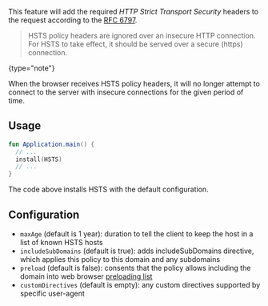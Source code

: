 [//]: # (title: HSTS)
[//]: # (caption: Enable HTTP Strict Transport Security)
[//]: # (keywords: hsts https ssl secure)
[//]: # (category: servers)
[//]: # (permalink: /servers/features/hsts.html)
[//]: # (feature: feature)
[//]: # (artifact: io.ktor)
[//]: # (class: io.ktor.features.HSTS)
[//]: # (redirect_from: redirect_from)
[//]: # (- /features/hsts.html: - /features/hsts.html)
[//]: # (ktor_version_review: 1.0.0)

This feature will add the required _HTTP Strict Transport Security_ headers to the request according to the [RFC 6797](https://tools.ietf.org/html/rfc6797).

>HSTS policy headers are ignored over an insecure HTTP connection. For HSTS to take effect, it should be
>served over a secure (https) connection.
>
{type="note"} 

When the browser receives HSTS policy headers, it will no longer attempt to connect to the server with insecure connections 
for the given period of time. 


## Usage

```kotlin
fun Application.main() {
  // ...
  install(HSTS) 
  // ...
}
```

The code above installs HSTS with the default configuration.  

## Configuration

* `maxAge` (default is 1 year): duration to tell the client to keep the host in a list of known HSTS hosts
* `includeSubDomains` (default is true): adds includeSubDomains directive, which applies this policy to this domain and any subdomains
* `preload` (default is false): consents that the policy allows including the domain into web browser [preloading list](https://https.cio.gov/hsts/#hsts-preloading) 
* `customDirectives` (default is empty): any custom directives supported by specific user-agent